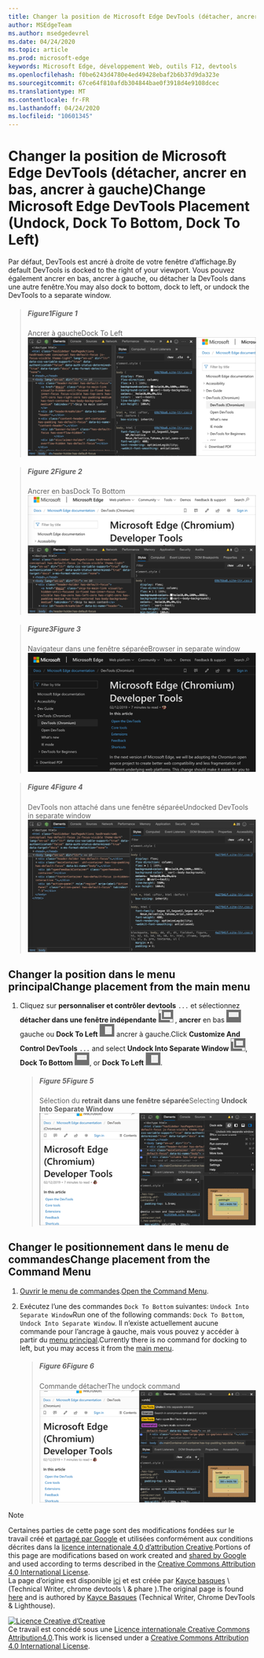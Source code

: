 ```yaml
---
title: Changer la position de Microsoft Edge DevTools (détacher, ancrer en bas, ancrer à gauche)
author: MSEdgeTeam
ms.author: msedgedevrel
ms.date: 04/24/2020
ms.topic: article
ms.prod: microsoft-edge
keywords: Microsoft Edge, développement Web, outils F12, devtools
ms.openlocfilehash: f0be6243d4780e4ed49428ebaf2b6b37d9da323e
ms.sourcegitcommit: 67ce64f810afdb304844bae0f3918d4e9108dcec
ms.translationtype: MT
ms.contentlocale: fr-FR
ms.lasthandoff: 04/24/2020
ms.locfileid: "10601345"
---
```

<!-- Copyright Kayce Basques 

   Licensed under the Apache License, Version 2.0 (the "License");
   you may not use this file except in compliance with the License.
   You may obtain a copy of the License at

       https://www.apache.org/licenses/LICENSE-2.0

   Unless required by applicable law or agreed to in writing, software
   distributed under the License is distributed on an "AS IS" BASIS,
   WITHOUT WARRANTIES OR CONDITIONS OF ANY KIND, either express or implied.
   See the License for the specific language governing permissions and
   limitations under the License.  -->





# <span data-ttu-id="77cb8-103">Changer la position de Microsoft Edge DevTools (détacher, ancrer en bas, ancrer à gauche)</span><span class="sxs-lookup"><span data-stu-id="77cb8-103">Change Microsoft Edge DevTools Placement (Undock, Dock To Bottom, Dock To Left)</span></span>   



<span data-ttu-id="77cb8-104">Par défaut, DevTools est ancré à droite de votre fenêtre d’affichage.</span><span class="sxs-lookup"><span data-stu-id="77cb8-104">By default DevTools is docked to the right of your viewport.</span></span>  <span data-ttu-id="77cb8-105">Vous pouvez également ancrer en bas, ancrer à gauche, ou détacher la DevTools dans une autre fenêtre.</span><span class="sxs-lookup"><span data-stu-id="77cb8-105">You may also dock to bottom, dock to left, or undock the DevTools to a separate window.</span></span>  

> ##### <span data-ttu-id="77cb8-106">Figure1</span><span class="sxs-lookup"><span data-stu-id="77cb8-106">Figure 1</span></span>  
> <span data-ttu-id="77cb8-107">Ancrer à gauche</span><span class="sxs-lookup"><span data-stu-id="77cb8-107">Dock To Left</span></span>  
> ![Ancrer à gauche][ImageDockLeft]  

> ##### <span data-ttu-id="77cb8-109">Figure 2</span><span class="sxs-lookup"><span data-stu-id="77cb8-109">Figure 2</span></span>  
> <span data-ttu-id="77cb8-110">Ancrer en bas</span><span class="sxs-lookup"><span data-stu-id="77cb8-110">Dock To Bottom</span></span>  
> ![Ancrer en bas][ImageDockBottom]  

> ##### <span data-ttu-id="77cb8-112">Figure3</span><span class="sxs-lookup"><span data-stu-id="77cb8-112">Figure 3</span></span>  
> <span data-ttu-id="77cb8-113">Navigateur dans une fenêtre séparée</span><span class="sxs-lookup"><span data-stu-id="77cb8-113">Browser in separate window</span></span>  
> ![Navigateur dans une fenêtre séparée][ImageUndockBrowser]  

> ##### <span data-ttu-id="77cb8-115">Figure 4</span><span class="sxs-lookup"><span data-stu-id="77cb8-115">Figure 4</span></span>  
> <span data-ttu-id="77cb8-116">DevTools non attaché dans une fenêtre séparée</span><span class="sxs-lookup"><span data-stu-id="77cb8-116">Undocked DevTools in separate window</span></span>  
> ![DevTools non attaché dans une fenêtre séparée][ImageUndockDevTools]  

## <span data-ttu-id="77cb8-118">Changer la position dans le menu principal</span><span class="sxs-lookup"><span data-stu-id="77cb8-118">Change placement from the main menu</span></span>   

1.  <span data-ttu-id="77cb8-119">Cliquez sur **personnaliser et contrôler devtools** `...` et sélectionnez **détacher dans une fenêtre indépendante** ![ ][ImageUndockIcon] , **ancrer** en bas ![ à ][ImageBottomIcon] gauche ou **Dock To Left** ![ ][ImageLeftIcon] ancrer à gauche.</span><span class="sxs-lookup"><span data-stu-id="77cb8-119">Click **Customize And Control DevTools** `...` and select **Undock Into Separate Window** ![Undock][ImageUndockIcon], **Dock To Bottom** ![Dock To Bottom][ImageBottomIcon], or **Dock To Left** ![Dock To Left][ImageLeftIcon].</span></span>  
    
    > ##### <span data-ttu-id="77cb8-120">Figure 5</span><span class="sxs-lookup"><span data-stu-id="77cb8-120">Figure 5</span></span>  
    > <span data-ttu-id="77cb8-121">Sélection du **retrait dans une fenêtre séparée**</span><span class="sxs-lookup"><span data-stu-id="77cb8-121">Selecting **Undock Into Separate Window**</span></span>  
    > ![Sélection du retrait dans une fenêtre séparée][ImageUndockSettings]  
    
## <span data-ttu-id="77cb8-123">Changer le positionnement dans le menu de commandes</span><span class="sxs-lookup"><span data-stu-id="77cb8-123">Change placement from the Command Menu</span></span>   

1.  <span data-ttu-id="77cb8-124">[Ouvrir le menu de commandes][DevtoolsCommandMenu].</span><span class="sxs-lookup"><span data-stu-id="77cb8-124">[Open the Command Menu][DevtoolsCommandMenu].</span></span>  
1.  <span data-ttu-id="77cb8-125">Exécutez l’une des commandes `Dock To Bottom` suivantes: `Undock Into Separate Window`</span><span class="sxs-lookup"><span data-stu-id="77cb8-125">Run one of the following commands: `Dock To Bottom`, `Undock Into Separate Window`.</span></span>  <span data-ttu-id="77cb8-126">Il n’existe actuellement aucune commande pour l’ancrage à gauche, mais vous pouvez y accéder à partir du [menu principal](#change-placement-from-the-main-menu).</span><span class="sxs-lookup"><span data-stu-id="77cb8-126">Currently there is no command for docking to left, but you may access it from the [main menu](#change-placement-from-the-main-menu).</span></span>  
    
    > ##### <span data-ttu-id="77cb8-127">Figure 6</span><span class="sxs-lookup"><span data-stu-id="77cb8-127">Figure 6</span></span>  
    > <span data-ttu-id="77cb8-128">Commande détacher</span><span class="sxs-lookup"><span data-stu-id="77cb8-128">The undock command</span></span>  
    > ![Commande détacher][ImageUndockCommand]  

 



<!-- image links -->  

[ImageUndockIcon]: /microsoft-edge/devtools-guide-chromium/media/undock-icon.msft.png  
[ImageBottomIcon]: /microsoft-edge/devtools-guide-chromium/media/bottom-icon.msft.png  
[ImageLeftIcon]: /microsoft-edge/devtools-guide-chromium/media/left-icon.msft.png  

[ImageDockLeft]: /microsoft-edge/devtools-guide-chromium/media/customize-elements-styles-right-docked.msft.png "Figure 1: ancrer sur la gauche"  
[ImageDockBottom]: /microsoft-edge/devtools-guide-chromium/media/customize-elements-styles-bottom-docked.msft.png "Figure 2: ancrer en bas"  
[ImageUndockBrowser]: /microsoft-edge/devtools-guide-chromium/media/customize-elements-styles-options-dock-side-highlight-browser.msft.png "Figure 3: navigateur dans une fenêtre séparée"  
[ImageUndockDevTools]: /microsoft-edge/devtools-guide-chromium/media/customize-elements-styles-options-dock-side-highlight-devtools.msft.png "Figure 4: DevTools non attaché dans une fenêtre séparée"  
[ImageUndockSettings]: /microsoft-edge/devtools-guide-chromium/media/customize-elements-styles-options-dock-side-highlight.msft.png "Figure 5: sélectionner détacher dans une fenêtre séparée"  
[ImageUndockCommand]: /microsoft-edge/devtools-guide-chromium/media/customize-elements-styles-command-menu-undo.msft.png "Figure 6: commande détacher"  

<!-- links -->  

[DevtoolsCommandMenu]: /microsoft-edge/devtools-guide-chromium/command-menu/index "Exécuter des commandes à l’aide du menu de commande de Microsoft Edge DevTools"  

> [!NOTE]
> <span data-ttu-id="77cb8-137">Certaines parties de cette page sont des modifications fondées sur le travail créé et [partagé par Google][GoogleSitePolicies] et utilisées conformément aux conditions décrites dans la [licence internationale 4,0 d’attribution Creative][CCA4IL].</span><span class="sxs-lookup"><span data-stu-id="77cb8-137">Portions of this page are modifications based on work created and [shared by Google][GoogleSitePolicies] and used according to terms described in the [Creative Commons Attribution 4.0 International License][CCA4IL].</span></span>  
> <span data-ttu-id="77cb8-138">La page d’origine est disponible [ici](https://developers.google.com/web/tools/chrome-devtools/customize/placement) et est créée par [Kayce basques][KayceBasques] \ (Technical Writer, chrome devtools \ & phare \).</span><span class="sxs-lookup"><span data-stu-id="77cb8-138">The original page is found [here](https://developers.google.com/web/tools/chrome-devtools/customize/placement) and is authored by [Kayce Basques][KayceBasques] \(Technical Writer, Chrome DevTools \& Lighthouse\).</span></span>  

[![Licence Creative d’Creative][CCby4Image]][CCA4IL]  
<span data-ttu-id="77cb8-140">Ce travail est concédé sous une [Licence internationale Creative Commons Attribution4.0][CCA4IL].</span><span class="sxs-lookup"><span data-stu-id="77cb8-140">This work is licensed under a [Creative Commons Attribution 4.0 International License][CCA4IL].</span></span>  

[CCA4IL]: https://creativecommons.org/licenses/by/4.0  
[CCby4Image]: https://i.creativecommons.org/l/by/4.0/88x31.png  
[GoogleSitePolicies]: https://developers.google.com/terms/site-policies  
[KayceBasques]: https://developers.google.com/web/resources/contributors/kaycebasques  
